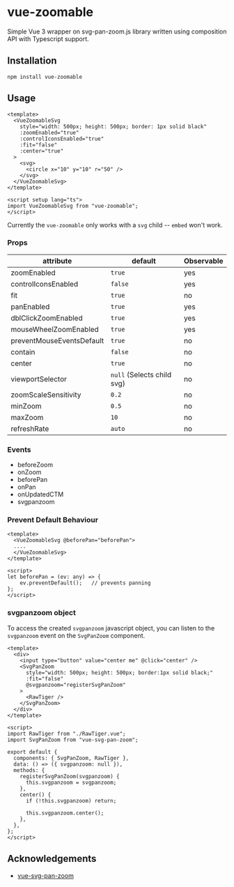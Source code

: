 # vue-zoomable

Simple Vue 3 wrapper on svg-pan-zoom.js library written using composition API with Typescript support.

## Installation

`npm install vue-zoomable`

## Usage

```vue
<template>
  <VueZoomableSvg
    style="width: 500px; height: 500px; border: 1px solid black"
    :zoomEnabled="true"
    :controlIconsEnabled="true"
    :fit="false"
    :center="true"
  >
    <svg>
      <circle x="10" y="10" r="50" />
    </svg>
  </VueZoomableSvg>
</template>

<script setup lang="ts">
import VueZoomableSvg from "vue-zoomable";
</script>
```

Currently the `vue-zoomable` only works with a `svg` child -- `embed` won't work.

### Props

| attribute                 | default                    | Observable |
| ------------------------- | -------------------------- | ---------- |
| zoomEnabled               | `true`                     | yes        |
| controlIconsEnabled       | `false`                    | yes        |
| fit                       | `true`                     | no         |
| panEnabled                | `true`                     | yes        |
| dblClickZoomEnabled       | `true`                     | yes        |
| mouseWheelZoomEnabled     | `true`                     | yes        |
| preventMouseEventsDefault | `true`                     | no         |
| contain                   | `false`                    | no         |
| center                    | `true`                     | no         |
| viewportSelector          | `null` (Selects child svg) | no         |
| zoomScaleSensitivity      | `0.2`                      | no         |
| minZoom                   | `0.5`                      | no         |
| maxZoom                   | `10`                       | no         |
| refreshRate               | `auto`                     | no         |

### Events

- beforeZoom
- onZoom
- beforePan
- onPan
- onUpdatedCTM
- svgpanzoom


### Prevent Default Behaviour
```vue
<template>
  <VueZoomableSvg @beforePan="beforePan">
  ....
  </VueZoomableSvg>
</template>

<script>
let beforePan = (ev: any) => {
    ev.preventDefault();   // prevents panning
};
</script>
```

### svgpanzoom object

To access the created `svgpanzoom` javascript object, you can
listen to the `svgpanzoom` event on the `SvgPanZoom` component.

```vue
<template>
  <div>
    <input type="button" value="center me" @click="center" />
    <SvgPanZoom
      style="width: 500px; height: 500px; border:1px solid black;"
      :fit="false"
      @svgpanzoom="registerSvgPanZoom"
    >
      <RawTiger />
    </SvgPanZoom>
  </div>
</template>

<script>
import RawTiger from "./RawTiger.vue";
import SvgPanZoom from "vue-svg-pan-zoom";

export default {
  components: { SvgPanZoom, RawTiger },
  data: () => ({ svgpanzoom: null }),
  methods: {
    registerSvgPanZoom(svgpanzoom) {
      this.svgpanzoom = svgpanzoom;
    },
    center() {
      if (!this.svgpanzoom) return;

      this.svgpanzoom.center();
    },
  },
};
</script>
```

## Acknowledgements

- [vue-svg-pan-zoom](https://www.npmjs.com/package/vue-svg-pan-zoom)
